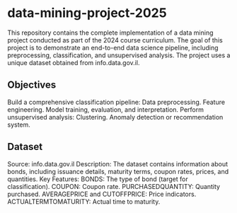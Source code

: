 # data-mining-project-2025
This repository contains the complete implementation of a data mining project conducted as part of the 2024 course curriculum. The goal of this project is to demonstrate an end-to-end data science pipeline, including preprocessing, classification, and unsupervised analysis. The project uses a unique dataset obtained from info.data.gov.il.

## Objectives
Build a comprehensive classification pipeline:
Data preprocessing.
Feature engineering.
Model training, evaluation, and interpretation.
Perform unsupervised analysis:
Clustering.
Anomaly detection or recommendation system.

## Dataset
Source: info.data.gov.il
Description: The dataset contains information about bonds, including issuance details, maturity terms, coupon rates, prices, and quantities.
Key Features:
BONDS: The type of bond (target for classification).
COUPON: Coupon rate.
PURCHASEDQUANTITY: Quantity purchased.
AVERAGEPRICE and CUTOFFPRICE: Price indicators.
ACTUALTERMTOMATURITY: Actual time to maturity.
